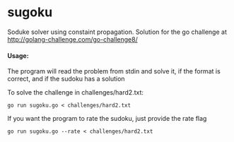 # sugoku

Soduke solver using constaint propagation. Solution for the go challenge at http://golang-challenge.com/go-challenge8/

#### Usage:

The program will read the problem from stdin and solve it, if the format is correct, and if the sudoku has a solution

To solve the challenge in challenges/hard2.txt:

    go run sugoku.go < challenges/hard2.txt

If you want the program to rate the sudoku, just provide the rate flag

    go run sugoku.go --rate < challenges/hard2.txt